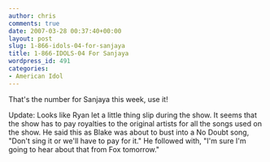 ```yaml
---
author: chris
comments: true
date: 2007-03-28 00:37:40+00:00
layout: post
slug: 1-866-idols-04-for-sanjaya
title: 1-866-IDOLS-04 For Sanjaya
wordpress_id: 491
categories:
- American Idol
---
```


That's the number for Sanjaya this week, use it!

Update: Looks like Ryan let a little thing slip during the show. It seems that the show has to pay royalties to the original artists for all the songs used on the show. He said this as Blake was about to bust into a No Doubt song, "Don't sing it or we'll have to pay for it." He followed with, "I'm sure I'm going to hear about that from Fox tomorrow."
